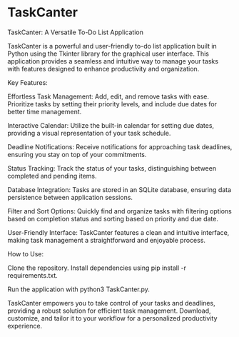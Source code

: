 # TaskCanter
TaskCanter: A Versatile To-Do List Application

TaskCanter is a powerful and user-friendly to-do list application built in Python using the Tkinter library for the graphical user interface. This application provides a seamless and intuitive way to manage your tasks with features designed to enhance productivity and organization.

Key Features:

Effortless Task Management: Add, edit, and remove tasks with ease. Prioritize tasks by setting their priority levels, and include due dates for better time management.

Interactive Calendar: Utilize the built-in calendar for setting due dates, providing a visual representation of your task schedule.

Deadline Notifications: Receive notifications for approaching task deadlines, ensuring you stay on top of your commitments.

Status Tracking: Track the status of your tasks, distinguishing between completed and pending items.

Database Integration: Tasks are stored in an SQLite database, ensuring data persistence between application sessions.

Filter and Sort Options: Quickly find and organize tasks with filtering options based on completion status and sorting based on priority and due date.

User-Friendly Interface: TaskCanter features a clean and intuitive interface, making task management a straightforward and enjoyable process.

How to Use:

Clone the repository.
Install dependencies using pip install -r requirements.txt.

Run the application with python3 TaskCanter.py.

TaskCanter empowers you to take control of your tasks and deadlines, providing a robust solution for efficient task management. Download, customize, and tailor it to your workflow for a personalized productivity experience.
